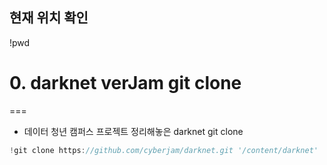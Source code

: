
## 현재 위치 확인
!pwd


# 0. darknet verJam git clone
===
+ 데이터 청년 캠퍼스 프로젝트 정리해놓은 darknet git clone
```c
!git clone https://github.com/cyberjam/darknet.git '/content/darknet'
````

